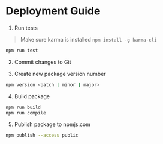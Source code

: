 # Deployment Guide

1. Run tests

> Make sure karma is installed `npm install -g karma-cli`

```bash
npm run test
```

2. Commit changes to Git

3. Create new package version number

```bash
npm version <patch | minor | major>
```

4. Build package

```bash
npm run build
npm run compile
```

5. Publish package to npmjs.com

```bash
npm publish --access public
```
